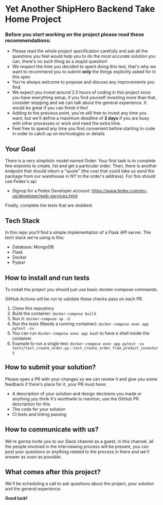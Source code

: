 # Yet Another ShipHero Backend Take Home Project


### Before you start working on the project please read these recommendations:
* Please read the whole project specification carefully and ask all the questions you feel would help you to do the most accurate solution you can, there's no such thing as a stupid question!
* We respect the time you decided to spent doing this test, that's why we want to recommend you to submit **only** the things explicitly asked for in this spec
* You're always welcome to propose and discuss any improvements you find.
* We expect you invest around 2.5 hours of coding in this project once you have everything setup, if you find yourself investing more than that, consider stopping and we can talk about the general experience. It would be great if you can finish it tho!
* Adding to the previous point, you're still free to invest any time you want, but we'll define a maximum deadline of **2 days** if you are busy with other processes or work and need the extra time.
* Feel free to spend any time you find convenient before starting to code in order to catch up on technologies or details

## Your Goal

There is a very simplistic model named Order. Your first task is to complete few enpoints
to create, list and get a particular order.
Then, there is another endpoint that should return a "quote" (the cost that could take us send the package from our warehouse in NY to the order's address). For this should use Fedex's api


* Signup for a Fedex Developer account: https://www.fedex.com/en-us/developer/web-services.html

Finally, complete the tests that are stubbed.


## Tech Stack
In this repo you'll find a simple implementation of a Flask API server. The tech stack we're using is this:

* Database: MongoDB
* Flask
* Docker
* Pytest

## How to install and run tests
To install the project you should just use basic docker-compose commands.

GitHub Actions will be run to validate these checks pass on each PR.

1. Clone this repository
3. Build the container: `docker-compose build`
4. Run it: `docker-compose up -d`
5. Run the tests (Needs a running container): `docker-compose exec app pytest -sv`
6. You can run `docker-compose exec app bash` to have a shell inside the container.
7. Example to run a single test:  `docker-compose exec app pytest -sv tests/test_create_order.py::test_create_order_from_product_inventory`


## How to submit your solution?
Please open a PR with your changes so we can review it and give you some feedback if there's place for it, your PR must have:
* A description of your solution and design decisions you made or anything you think it's worthwile to mention, use the GitHub PR description for this
* The code for your solution
* CI tests and linting passing

## How to communicate with us?
We're gonna invite you to our Slack channel as a guest, in this channel, all the people involved in the interviewing process will be present,
you can post your questions or anything related to the process in there and we'll answer as soon as possible.

## What comes after this project?
We'll be scheduling a call to ask questions about the project, your solution and the general experience.

**Good luck!**
